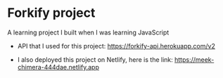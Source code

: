# Forkify project

A learning project I built when I was learning JavaScript

- API that I used for this project: https://forkify-api.herokuapp.com/v2

- I also deployed this project on Netlify, here is the link: https://meek-chimera-444dae.netlify.app
